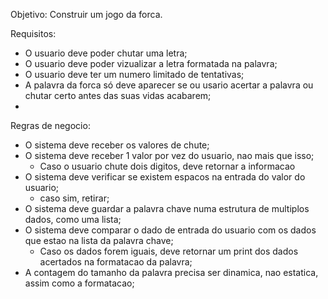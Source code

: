 Objetivo:
	Construir um jogo da forca.

Requisitos:

- O usuario deve poder chutar uma letra;
- O usuario deve poder vizualizar a letra formatada na palavra;
- O usuario deve ter um numero limitado de tentativas;
- A palavra da forca só deve aparecer se ou usario acertar a palavra ou chutar certo antes das suas vidas acabarem;
- 

Regras de negocio:

- O sistema deve receber os valores de chute;
- O sistema deve receber 1 valor por vez do usuario, nao mais que isso;
	- Caso o usuario chute dois digitos, deve retornar a informacao 
- O sistema deve verificar se existem espacos na entrada do valor do usuario;
	- caso sim, retirar;
- O sistema deve guardar a palavra chave numa estrutura de multiplos dados, como uma lista;
- O sistema deve comparar o dado de entrada do usuario com os dados que estao na lista da palavra chave;
	- Caso os dados forem iguais, deve retornar um print dos dados acertados na formatacao da palavra;
- A contagem do tamanho da palavra precisa ser dinamica, nao estatica, assim como a formatacao; 

